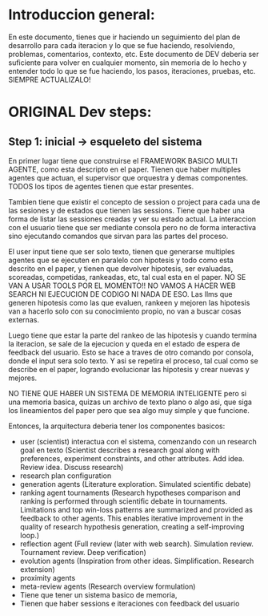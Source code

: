 # Introduccion general:

En este documento, tienes que ir haciendo un seguimiento del plan de desarrollo para cada iteracion y lo que se fue haciendo, resolviendo, problemas, comentarios, contexto, etc. Este documento de DEV deberia ser suficiente para volver en cualquier momento, sin memoria de lo hecho y entender todo lo que se fue haciendo, los pasos, iteraciones, pruebas, etc. SIEMPRE ACTUALIZALO!

# ORIGINAL Dev steps:

## Step 1: inicial → esqueleto del sistema

En primer lugar tiene que construirse el FRAMEWORK BASICO MULTI AGENTE, como esta descripto en el paper. Tienen que haber multiples agentes que actuan, el supervisor que orquestra y demas componentes. TODOS los tipos de agentes tienen que estar presentes.

Tambien tiene que existir el concepto de session o project para cada una de las sesiones y de estados que tienen las sessions. Tiene que haber una forma de listar las sessiones creadas y ver su estado actual. La interaccion con el usuario tiene que ser mediante consola pero no de forma interactiva sino ejecutando comandos que sirvan para las partes del proceso. 

El user input tiene que ser solo texto, tienen que generarse multiples agentes que se ejecuten en paralelo con hipotesis y todo como esta descrito en el paper, y tienen que devolver hipotesis, ser evaluadas, scoreadas, competidas, rankeadas, etc, tal cual esta en el paper. NO SE VAN A USAR TOOLS POR EL MOMENTO!! NO VAMOS A HACER WEB SEARCH NI EJECUCION DE CODIGO NI NADA DE ESO. Las llms que generen hipotesis como las que evaluen, rankeen y mejoren las hipotesis van a hacerlo solo con su conocimiento propio, no van a buscar cosas externas.

Luego tiene que estar la parte del rankeo de las hipotesis y cuando termina la iteracion, se sale de la ejecucion y queda en el estado de espera de feedback del usuario. Esto se hace a traves de otro comando por consola, donde el input sera solo texto. Y asi se repetira el proceso, tal cual como se describe en el paper, logrando evolucionar las hipotesis y crear nuevas y mejores.

NO TIENE QUE HABER UN SISTEMA DE MEMORIA INTELIGENTE pero si una memoria basica, quizas un archivo de texto plano o algo asi, que siga los lineamientos del paper pero que sea algo muy simple y que funcione.

Entonces, la arquitectura deberia tener los componentes basicos: 

- user (scientist) interactua con el sistema, comenzando con un research goal en texto (Scientist describes a research goal along with preferences, experiment constraints, and other attributes. Add idea. Review idea. Discuss research)
- research plan configuration
- generation agents (Literature exploration. Simulated scientific debate)
- ranking agent tournaments (Research hypotheses comparison and ranking is performed through scientific debate in tournaments. Limitations and top win-loss patterns are summarized and provided as feedback to other agents. This enables iterative improvement in the quality of research hypothesis generation, creating a self-improving loop.)
- reflection agent (Full review (later with web search). Simulation review. Tournament review. Deep verification)
- evolution agents (Inspiration from other ideas. Simplification. Research extension)
- proximity agents
- meta-review agents (Research overview formulation)
- Tiene que tener un sistema basico de memoria,
- Tienen que haber sessions e iteraciones con feedback del usuario